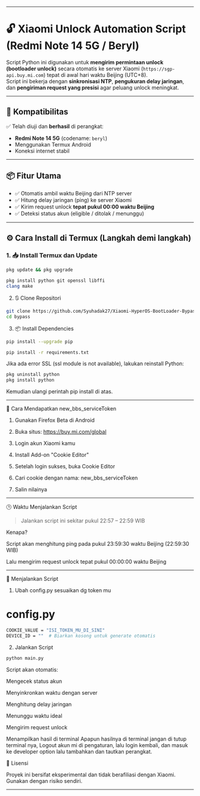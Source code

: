 
---

# 🔓 Xiaomi Unlock Automation Script (Redmi Note 14 5G / Beryl)

Script Python ini digunakan untuk **mengirim permintaan unlock (bootloader unlock)** secara otomatis ke server Xiaomi (`https://sgp-api.buy.mi.com`) tepat di awal hari waktu Beijing (UTC+8).  
Script ini bekerja dengan **sinkronisasi NTP**, **pengukuran delay jaringan**, dan **pengiriman request yang presisi** agar peluang unlock meningkat.

---

## 📱 Kompatibilitas
✅ Telah diuji dan **berhasil** di perangkat:
- **Redmi Note 14 5G** (codename: `beryl`)
- Menggunakan Termux Android
- Koneksi internet stabil

---

## 📦 Fitur Utama

- ✅ Otomatis ambil waktu Beijing dari NTP server
- ✅ Hitung delay jaringan (ping) ke server Xiaomi
- ✅ Kirim request unlock **tepat pukul 00:00 waktu Beijing**
- ✅ Deteksi status akun (eligible / ditolak / menunggu)

---

## ⚙️ Cara Install di Termux (Langkah demi langkah)

### 1. 📥 Install Termux dan Update
```bash
pkg update && pkg upgrade
```
```bash
pkg install python git openssl libffi
clang make
```

2. 🔃 Clone Repositori
```bash
git clone https://github.com/Syuhadak27/Xiaomi-HyperOS-BootLoader-Bypass.git bypass
cd bypass
```

3. 📦 Install Dependencies
```bash
pip install --upgrade pip
```
```bash
pip install -r requirements.txt
```

Jika ada error SSL (ssl module is not available), lakukan reinstall Python:
```bash
pkg uninstall python
pkg install python
```

Kemudian ulangi perintah pip install di atas.


---

🔐 Cara Mendapatkan new_bbs_serviceToken

1. Gunakan Firefox Beta di Android


2. Buka situs: https://buy.mi.com/global


3. Login akun Xiaomi kamu


4. Install Add-on "Cookie Editor"

5. Setelah login sukses, buka Cookie Editor


6. Cari cookie dengan nama: new_bbs_serviceToken


7. Salin nilainya




---

🕒 Waktu Menjalankan Script

> Jalankan script ini sekitar pukul 22:57 – 22:59 WIB



Kenapa?

Script akan menghitung ping pada pukul 23:59:30 waktu Beijing (22:59:30 WIB)

Lalu mengirim request unlock tepat pukul 00:00:00 waktu Beijing



---

🚀 Menjalankan Script

1. Ubah config.py sesuaikan dg token mu

# config.py
```bash
COOKIE_VALUE = "ISI_TOKEN_MU_DI_SINI"
DEVICE_ID = ""  # Biarkan kosong untuk generate otomatis
```

2. Jalankan Script
```bash
python main.py
```
Script akan otomatis:

Mengecek status akun

Menyinkronkan waktu dengan server

Menghitung delay jaringan

Menunggu waktu ideal

Mengirim request unlock

Menampilkan hasil di terminal
Apapun hasilnya di terminal jangan di tutup terminal nya, 
Logout akun mi di pengaturan, lalu login kembali, dan masuk ke developer option lalu tambahkan dan tautkan perangkat.



📜 Lisensi

Proyek ini bersifat eksperimental dan tidak berafiliasi dengan Xiaomi. Gunakan dengan risiko sendiri.


---


